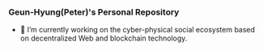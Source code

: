 ### Geun-Hyung(Peter)'s Personal Repository

- 🔭 I’m currently working on the cyber-physical social ecosystem based on decentralized Web and blockchain technology.

![<placeholder text>](https://github-readme-stats.vercel.app/api?username=geunkim&show_icons=true&)
  
<!--
**geunkim/geunkim** is a ✨ _special_ ✨ repository because its `README.md` (this file) appears on your GitHub profile.

Here are some ideas to get you started:

- 🔭 I’m currently working on ...
- 🌱 I’m currently learning ...
- 👯 I’m looking to collaborate on ...
- 🤔 I’m looking for help with ...
- 💬 Ask me about ...
- 📫 How to reach me: ..
- 😄 Pronouns: ...
- ⚡ Fun fact: ...
-->
